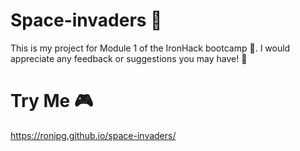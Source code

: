# Space-invaders 🚀
This is my project for Module 1 of the IronHack bootcamp 🤩. I would appreciate any feedback or suggestions you may have! 💪

# Try Me 🎮
https://ronipg.github.io/space-invaders/

